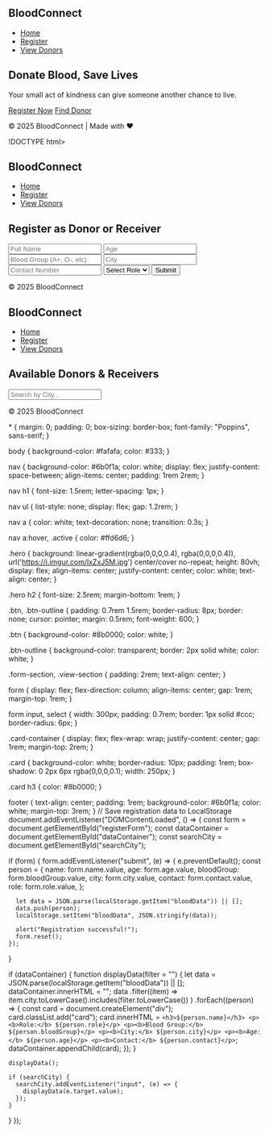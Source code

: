 <!DOCTYPE html>
<html lang="en">
<head>
  <meta charset="UTF-8" />
  <meta name="viewport" content="width=device-width, initial-scale=1.0" />
  <title>Online Blood Donation System</title>
  <link rel="stylesheet" href="style.css" />
</head>
<body>
  <nav>
    <h1>BloodConnect</h1>
    <ul>
      <li><a href="index.html">Home</a></li>
      <li><a href="register.html">Register</a></li>
      <li><a href="view.html">View Donors</a></li>
    </ul>
  </nav>

  <section class="hero">
    <div class="hero-text">
      <h2>Donate Blood, Save Lives</h2>
      <p>Your small act of kindness can give someone another chance to live.</p>
      <div class="buttons">
        <a href="register.html" class="btn">Register Now</a>
        <a href="view.html" class="btn-outline">Find Donor</a>
      </div>
    </div>
  </section>

  <footer>
    <p>© 2025 BloodConnect | Made with ❤️</p>
  </footer>
</body>
</html>
!DOCTYPE html>
<html lang="en">
<head>
  <meta charset="UTF-8" />
  <meta name="viewport" content="width=device-width, initial-scale=1.0" />
  <title>Register - BloodConnect</title>
  <link rel="stylesheet" href="style.css" />
</head>
<body>
  <nav>
    <h1>BloodConnect</h1>
    <ul>
      <li><a href="index.html">Home</a></li>
      <li><a href="register.html" class="active">Register</a></li>
      <li><a href="view.html">View Donors</a></li>
    </ul>
  </nav>

  <section class="form-section">
    <h2>Register as Donor or Receiver</h2>
    <form id="registerForm">
      <input type="text" id="name" placeholder="Full Name" required />
      <input type="number" id="age" placeholder="Age" required />
      <input type="text" id="bloodGroup" placeholder="Blood Group (A+, O-, etc)" required />
      <input type="text" id="city" placeholder="City" required />
      <input type="text" id="contact" placeholder="Contact Number" required />
      <select id="role" required>
        <option value="">Select Role</option>
        <option value="Donor">Donor</option>
        <option value="Receiver">Receiver</option>
      </select>
      <button type="submit" class="btn">Submit</button>
    </form>
  </section>

  <footer>
    <p>© 2025 BloodConnect</p>
  </footer>

  <script src="script.js"></script>
</body>
</html>
<!DOCTYPE html>
<html lang="en">
<head>
  <meta charset="UTF-8" />
  <meta name="viewport" content="width=device-width, initial-scale=1.0" />
  <title>View Donors - BloodConnect</title>
  <link rel="stylesheet" href="style.css" />
</head>
<body>
  <nav>
    <h1>BloodConnect</h1>
    <ul>
      <li><a href="index.html">Home</a></li>
      <li><a href="register.html">Register</a></li>
      <li><a href="view.html" class="active">View Donors</a></li>
    </ul>
  </nav>

  <section class="view-section">
    <h2>Available Donors & Receivers</h2>
    <input type="text" id="searchCity" placeholder="Search by City..." />
    <div id="dataContainer" class="card-container"></div>
  </section>

  <footer>
    <p>© 2025 BloodConnect</p>
  </footer>

  <script src="script.js"></script>
</body>
</html>
* {
  margin: 0;
  padding: 0;
  box-sizing: border-box;
  font-family: "Poppins", sans-serif;
}

body {
  background-color: #fafafa;
  color: #333;
}

nav {
  background-color: #6b0f1a;
  color: white;
  display: flex;
  justify-content: space-between;
  align-items: center;
  padding: 1rem 2rem;
}

nav h1 {
  font-size: 1.5rem;
  letter-spacing: 1px;
}

nav ul {
  list-style: none;
  display: flex;
  gap: 1.2rem;
}

nav a {
  color: white;
  text-decoration: none;
  transition: 0.3s;
}

nav a:hover, .active {
  color: #ffd6d6;
}

.hero {
  background: linear-gradient(rgba(0,0,0,0.4), rgba(0,0,0,0.4)), url('https://i.imgur.com/lxZxJ5M.jpg') center/cover no-repeat;
  height: 80vh;
  display: flex;
  align-items: center;
  justify-content: center;
  color: white;
  text-align: center;
}

.hero h2 {
  font-size: 2.5rem;
  margin-bottom: 1rem;
}

.btn, .btn-outline {
  padding: 0.7rem 1.5rem;
  border-radius: 8px;
  border: none;
  cursor: pointer;
  margin: 0.5rem;
  font-weight: 600;
}

.btn {
  background-color: #8b0000;
  color: white;
}

.btn-outline {
  background-color: transparent;
  border: 2px solid white;
  color: white;
}

.form-section, .view-section {
  padding: 2rem;
  text-align: center;
}

form {
  display: flex;
  flex-direction: column;
  align-items: center;
  gap: 1rem;
  margin-top: 1rem;
}

form input, select {
  width: 300px;
  padding: 0.7rem;
  border: 1px solid #ccc;
  border-radius: 6px;
}

.card-container {
  display: flex;
  flex-wrap: wrap;
  justify-content: center;
  gap: 1rem;
  margin-top: 2rem;
}

.card {
  background-color: white;
  border-radius: 10px;
  padding: 1rem;
  box-shadow: 0 2px 6px rgba(0,0,0,0.1);
  width: 250px;
}

.card h3 {
  color: #8b0000;
}

footer {
  text-align: center;
  padding: 1rem;
  background-color: #6b0f1a;
  color: white;
  margin-top: 3rem;
}
// Save registration data to LocalStorage
document.addEventListener("DOMContentLoaded", () => {
  const form = document.getElementById("registerForm");
  const dataContainer = document.getElementById("dataContainer");
  const searchCity = document.getElementById("searchCity");

  if (form) {
    form.addEventListener("submit", (e) => {
      e.preventDefault();
      const person = {
        name: form.name.value,
        age: form.age.value,
        bloodGroup: form.bloodGroup.value,
        city: form.city.value,
        contact: form.contact.value,
        role: form.role.value,
      };

      let data = JSON.parse(localStorage.getItem("bloodData")) || [];
      data.push(person);
      localStorage.setItem("bloodData", JSON.stringify(data));

      alert("Registration successful!");
      form.reset();
    });
  }

  if (dataContainer) {
    function displayData(filter = "") {
      let data = JSON.parse(localStorage.getItem("bloodData")) || [];
      dataContainer.innerHTML = "";
      data
        .filter((item) =>
          item.city.toLowerCase().includes(filter.toLowerCase())
        )
        .forEach((person) => {
          const card = document.createElement("div");
          card.classList.add("card");
          card.innerHTML = `
            <h3>${person.name}</h3>
            <p><b>Role:</b> ${person.role}</p>
            <p><b>Blood Group:</b> ${person.bloodGroup}</p>
            <p><b>City:</b> ${person.city}</p>
            <p><b>Age:</b> ${person.age}</p>
            <p><b>Contact:</b> ${person.contact}</p>
          `;
          dataContainer.appendChild(card);
        });
    }

    displayData();

    if (searchCity) {
      searchCity.addEventListener("input", (e) => {
        displayData(e.target.value);
      });
    }
  }
});
